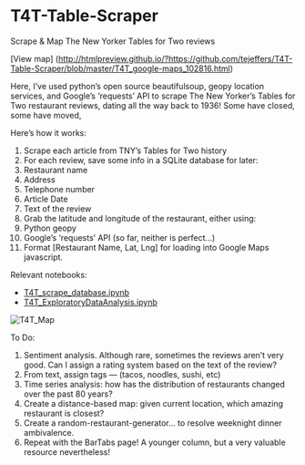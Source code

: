 # T4T-Table-Scraper
Scrape &amp; Map The New Yorker Tables for Two reviews

[View map] (http://htmlpreview.github.io/?https://github.com/tejeffers/T4T-Table-Scraper/blob/master/T4T_google-maps_102816.html) 


Here, I’ve used python’s open source beautifulsoup, geopy location services, and Google’s ‘requests’ API to scrape The New Yorker’s Tables for Two restaurant reviews, dating all the way back to 1936! Some have closed, some have moved, 

Here’s how it works:

1. Scrape each article from TNY’s Tables for Two history
2. For each review, save some info in a SQLite database for later:
  1. Restaurant name
  2. Address
  3. Telephone number
  4. Article Date
  5. Text of the review
3. Grab the latitude and longitude of the restaurant, either using:
  1. Python geopy
  2. Google’s ‘requests’ API
  (so far, neither is perfect…)
4. Format [Restaurant Name, Lat, Lng] for loading into Google Maps javascript.

Relevant notebooks:

* [T4T_scrape_database.ipynb](https://github.com/tejeffers/T4T-Table-Scraper/blob/master/T4T_scrape_database_161028.ipynb)
* [T4T_ExploratoryDataAnalysis.ipynb](https://github.com/tejeffers/T4T-Table-Scraper/blob/master/T4T_ExploratoryDataAnalysis_161028.ipynb)


![T4T_Map](https://github.com/tejeffers/T4T-Table-Scraper/blob/master/T4T_google-maps_Nishi.png)


To Do:

1. Sentiment analysis. Although rare, sometimes the reviews aren’t very good. Can I assign a rating system based on the text of the review?
2. From text, assign tags — (tacos, noodles, sushi, etc)
3. Time series analysis: how has the distribution of restaurants changed over the past 80 years?
4. Create a distance-based map: given current location, which amazing restaurant is closest?
5. Create a random-restaurant-generator… to resolve weeknight dinner ambivalence.
6. Repeat with the BarTabs page! A younger column, but a very valuable resource nevertheless!
